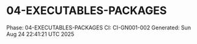 # 04-EXECUTABLES-PACKAGES
Phase: 04-EXECUTABLES-PACKAGES
CI: CI-GN001-002
Generated: Sun Aug 24 22:41:21 UTC 2025
